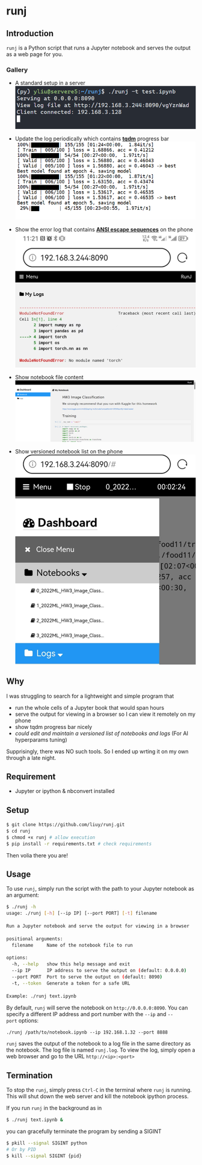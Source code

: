 # runj

## Introduction

`runj` is a Python script that runs a Jupyter notebook and serves the output as a web page for you.

### Gallery
- A standard setup in a server
![Image text](https://github.com/liuy/runj/blob/master/.images/runj3.png?raw=true)

- Update the log periodically which contains [**tqdm**](https://github.com/tqdm/tqdm) progress bar
![Image text](https://github.com/liuy/runj/blob/master/.images/runj1.png?raw=true)

- Show the error log that contains [**ANSI escape sequences**](https://en.wikipedia.org/wiki/ANSI_escape_code) on the phone
![Image text](https://github.com/liuy/runj/blob/master/.images/runj2.jpg?raw=true)

- Show notebook file content
![Image text](https://github.com/liuy/runj/blob/master/.images/runj4.png?raw=true)

- Show versioned notebook list on the phone
![Image text](https://github.com/liuy/runj/blob/master/.images/runj5.jpg?raw=true)

## Why

I was struggling to search for a lightweight and simple program that  

- run the whole cells of a Jupyter book that would span hours
- serve the output for viewing in a browser so I can view it remotely on my phone
- show tqdm progress bar nicely
- *could edit and maintain a versioned list of notebooks and logs* (For AI hyperparams tuning)

Supprisingly, there was NO such tools. So I ended up wrting it on my own through a late night.

## Requirement

- Jupyter or ipython & nbconvert installed

## Setup

```bash
$ git clone https://github.com/liuy/runj.git
$ cd runj
$ chmod +x runj # allow execution
$ pip install -r requirements.txt # check requirements
```

Then volia there you are!

## **Usage**

To use `runj`, simply run the script with the path to your Jupyter notebook as an argument:

```bash
$ ./runj -h
usage: ./runj [-h] [--ip IP] [--port PORT] [-t] filename

Run a Jupyter notebook and serve the output for viewing in a browser

positional arguments:
  filename     Name of the notebook file to run

options:
  -h, --help   show this help message and exit
  --ip IP      IP address to serve the output on (default: 0.0.0.0)
  --port PORT  Port to serve the output on (default: 8090)
  -t, --token  Generate a token for a safe URL

Example: ./runj text.ipynb
```

By default, `runj` will serve the notebook on `http://0.0.0.0:8090`. You can specify a different IP address and port number with the `--ip` and `--port` options:

```bash
./runj /path/to/notebook.ipynb --ip 192.168.1.32 --port 8888
```

`runj` saves the output of the notebook to a log file in the same directory as the notebook. The log file is named `runj.log`. To view the log, simply open a web browser and go to the URL `http://<ip>:<port>`

## Termination

To stop the `runj`, simply press `Ctrl-C` in the terminal where `runj` is running. This will shut down the web server and kill the notebook ipython process. 

If you run `runj` in the background as in

```bash
$ ./runj text.ipynb &
```

you can gracefully terminate the program by sending a SIGINT

```bash
$ pkill --signal SIGINT python
# Or by PID
$ kill --signal SIGINT {pid}
```
